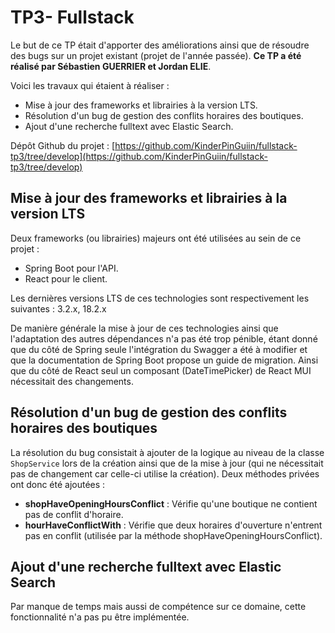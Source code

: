 # TP3- Fullstack

Le but de ce TP était d'apporter des améliorations ainsi que de résoudre des bugs sur un projet existant (projet de l'année passée). **Ce TP a été réalisé par Sébastien GUERRIER et Jordan ELIE**.

Voici les travaux qui étaient à réaliser :

- Mise à jour des frameworks et librairies à la version LTS.
- Résolution d'un bug de gestion des conflits horaires des boutiques.
- Ajout d'une recherche fulltext avec Elastic Search.

Dépôt Github du projet : [https://github.com/KinderPinGuiin/fullstack-tp3/tree/develop](https://github.com/KinderPinGuiin/fullstack-tp3/tree/develop)

## Mise à jour des frameworks et librairies à la version LTS

Deux frameworks (ou librairies) majeurs ont été utilisées au sein de ce projet :

- Spring Boot pour l'API.
- React pour le client.

Les dernières versions LTS de ces technologies sont respectivement les suivantes : 3.2.x, 18.2.x

De manière générale la mise à jour de ces technologies ainsi que l'adaptation des autres dépendances n'a pas été trop pénible, étant donné que du côté de Spring seule l'intégration du Swagger a été à modifier et que la documentation de Spring Boot propose un guide de migration. Ainsi que du côté de React seul un composant (DateTimePicker) de React MUI nécessitait des changements.

## Résolution d'un bug de gestion des conflits horaires des boutiques

La résolution du bug consistait à ajouter de la logique au niveau de la classe `ShopService` lors de la création ainsi que de la mise à jour (qui ne nécessitait pas de changement car celle-ci utilise la création). Deux méthodes privées ont donc été ajoutées :

- **shopHaveOpeningHoursConflict** : Vérifie qu'une boutique ne contient pas de conflit d'horaire.
- **hourHaveConflictWith** : Vérifie que deux horaires d'ouverture n'entrent pas en conflit (utilisée par la méthode shopHaveOpeningHoursConflict).

## Ajout d'une recherche fulltext avec Elastic Search

Par manque de temps mais aussi de compétence sur ce domaine, cette fonctionnalité n'a pas pu être implémentée.
